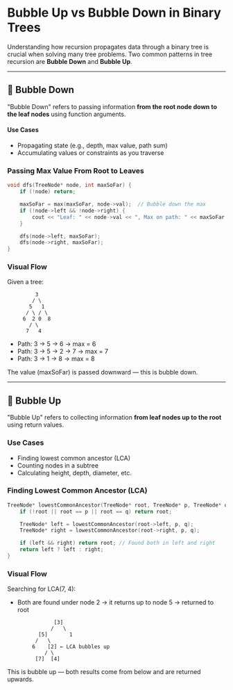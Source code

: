 # Bubble Up vs Bubble Down in Binary Trees

Understanding how recursion propagates data through a binary tree is crucial when solving many tree problems. Two common patterns in tree recursion are **Bubble Down** and **Bubble Up**. 

---

## 🌊 Bubble Down

"Bubble Down" refers to passing information **from the root node down to the leaf nodes** using function arguments.

#### Use Cases

* Propagating state (e.g., depth, max value, path sum)
* Accumulating values or constraints as you traverse

### Passing Max Value From Root to Leaves

```cpp
void dfs(TreeNode* node, int maxSoFar) {
    if (!node) return;

    maxSoFar = max(maxSoFar, node->val);  // Bubble down the max
    if (!node->left && !node->right) {
        cout << "Leaf: " << node->val << ", Max on path: " << maxSoFar << endl;
    }

    dfs(node->left, maxSoFar);
    dfs(node->right, maxSoFar);
}
```

### Visual Flow

Given a tree:

```
         3
        / \
       5   1
      / \ / \
     6  2 0  8
       / \
      7   4
```

* Path: 3 → 5 → 6 → max = 6
* Path: 3 → 5 → 2 → 7 → max = 7
* Path: 3 → 1 → 8 → max = 8

The value (maxSoFar) is passed downward — this is bubble down.

---

## 🧼 Bubble Up

"Bubble Up" refers to collecting information **from leaf nodes up to the root** using return values.

### Use Cases

* Finding lowest common ancestor (LCA)
* Counting nodes in a subtree
* Calculating height, depth, diameter, etc.

### Finding Lowest Common Ancestor (LCA)

```cpp
TreeNode* lowestCommonAncestor(TreeNode* root, TreeNode* p, TreeNode* q) {
    if (!root || root == p || root == q) return root;

    TreeNode* left = lowestCommonAncestor(root->left, p, q);
    TreeNode* right = lowestCommonAncestor(root->right, p, q);

    if (left && right) return root; // Found both in left and right
    return left ? left : right;
}
```

### Visual Flow

Searching for LCA(7, 4):

* Both are found under node 2 → it returns up to node 5 → returned to root

```
               [3]
              /   \
          [5]       1
         /   \
        6    [2] ← LCA bubbles up
            / \
         [7]  [4]
```

This is bubble up — both results come from below and are returned upwards.
